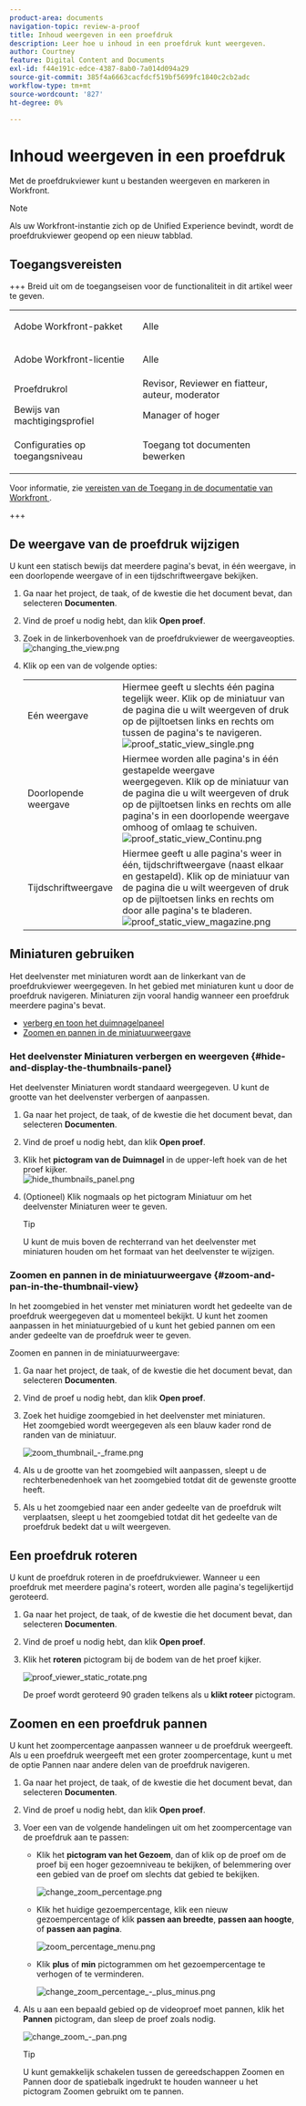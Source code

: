```yaml
---
product-area: documents
navigation-topic: review-a-proof
title: Inhoud weergeven in een proefdruk
description: Leer hoe u inhoud in een proefdruk kunt weergeven.
author: Courtney
feature: Digital Content and Documents
exl-id: f44e191c-edce-4387-8ab0-7a014d094a29
source-git-commit: 385f4a6663cacfdcf519bf5699fc1840c2cb2adc
workflow-type: tm+mt
source-wordcount: '827'
ht-degree: 0%

---
```


# Inhoud weergeven in een proefdruk

Met de proefdrukviewer kunt u bestanden weergeven en markeren in Workfront.

>[!NOTE]
>
>Als uw Workfront-instantie zich op de Unified Experience bevindt, wordt de proefdrukviewer geopend op een nieuw tabblad.


## Toegangsvereisten

+++ Breid uit om de toegangseisen voor de functionaliteit in dit artikel weer te geven.

<table style="table-layout:auto"> 
 <col> 
 <col> 
 <tbody> 
  <tr> 
   <td role="rowheader">Adobe Workfront-pakket</td> 
   <td> <p>Alle</p> </td> 
  </tr> 
  <tr> 
   <td role="rowheader">Adobe Workfront-licentie</td> 
   <td> <p>Alle</p> </td> 
  </tr> 
  <tr> 
   <td role="rowheader">Proefdrukrol </td> 
   <td>Revisor, Reviewer en fiatteur, auteur, moderator</td> 
  </tr> 
  <tr> 
   <td role="rowheader">Bewijs van machtigingsprofiel </td> 
   <td>Manager of hoger</td> 
  </tr> 
  <tr> 
   <td role="rowheader">Configuraties op toegangsniveau</td> 
   <td> <p>Toegang tot documenten bewerken</p> </td> 
  </tr> 
 </tbody> 
</table>

Voor informatie, zie [ vereisten van de Toegang in de documentatie van Workfront ](/help/quicksilver/administration-and-setup/add-users/access-levels-and-object-permissions/access-level-requirements-in-documentation.md).

+++

## De weergave van de proefdruk wijzigen

U kunt een statisch bewijs dat meerdere pagina&#39;s bevat, in één weergave, in een doorlopende weergave of in een tijdschriftweergave bekijken.

1. Ga naar het project, de taak, of de kwestie die het document bevat, dan selecteren **Documenten**.
1. Vind de proef u nodig hebt, dan klik **Open proef**.

1. Zoek in de linkerbovenhoek van de proefdrukviewer de weergaveopties.\
   ![ changing_the_view.png ](assets/changing-the-view-350x213.png)

1. Klik op een van de volgende opties:

   <table style="table-layout:auto"> 
    <col> 
    <col> 
    <tbody> 
     <tr> 
      <td role="rowheader">Eén weergave</td> 
      <td>Hiermee geeft u slechts één pagina tegelijk weer. Klik op de miniatuur van de pagina die u wilt weergeven of druk op de pijltoetsen links en rechts om tussen de pagina's te navigeren.<br><img src="assets/proof-static-view-single.png" alt="proof_static_view_single.png"></td> 
     </tr> 
     <tr> 
      <td role="rowheader">Doorlopende weergave</td> 
      <td>Hiermee worden alle pagina's in één gestapelde weergave weergegeven. Klik op de miniatuur van de pagina die u wilt weergeven of druk op de pijltoetsen links en rechts om alle pagina's in een doorlopende weergave omhoog of omlaag te schuiven.<br><img src="assets/proof-static-view-continuous.png" alt="proof_static_view_Continu.png"></td> 
     </tr> 
     <tr> 
      <td role="rowheader">Tijdschriftweergave</td> 
      <td>Hiermee geeft u alle pagina's weer in één, tijdschriftweergave (naast elkaar en gestapeld). Klik op de miniatuur van de pagina die u wilt weergeven of druk op de pijltoetsen links en rechts om door alle pagina's te bladeren.<br><img src="assets/proof-static-view-magazine.png" alt="proof_static_view_magazine.png"></td> 
     </tr> 
    </tbody> 
   </table>

## Miniaturen gebruiken

Het deelvenster met miniaturen wordt aan de linkerkant van de proefdrukviewer weergegeven. In het gebied met miniaturen kunt u door de proefdruk navigeren. Miniaturen zijn vooral handig wanneer een proefdruk meerdere pagina&#39;s bevat.

* [ verberg en toon het duimnagelpaneel ](#hide-and-display-the-thumbnails-panel)
* [Zoomen en pannen in de miniatuurweergave](#zoom-and-pan-in-the-thumbnail-view)

### Het deelvenster Miniaturen verbergen en weergeven {#hide-and-display-the-thumbnails-panel}

Het deelvenster Miniaturen wordt standaard weergegeven. U kunt de grootte van het deelvenster verbergen of aanpassen.

1. Ga naar het project, de taak, of de kwestie die het document bevat, dan selecteren **Documenten**.
1. Vind de proef u nodig hebt, dan klik **Open proef**.

1. Klik het **pictogram van de Duimnagel** in de upper-left hoek van de het proef kijker.\
   ![ hide_thumbnails_panel.png ](assets/hide-thumbnails-panel-350x213.png)

1. (Optioneel) Klik nogmaals op het pictogram Miniatuur om het deelvenster Miniaturen weer te geven.

   >[!TIP]
   >
   >U kunt de muis boven de rechterrand van het deelvenster met miniaturen houden om het formaat van het deelvenster te wijzigen.

### Zoomen en pannen in de miniatuurweergave {#zoom-and-pan-in-the-thumbnail-view}

In het zoomgebied in het venster met miniaturen wordt het gedeelte van de proefdruk weergegeven dat u momenteel bekijkt. U kunt het zoomen aanpassen in het miniatuurgebied of u kunt het gebied pannen om een ander gedeelte van de proefdruk weer te geven.

Zoomen en pannen in de miniatuurweergave:

1. Ga naar het project, de taak, of de kwestie die het document bevat, dan selecteren **Documenten**.
1. Vind de proef u nodig hebt, dan klik **Open proef**.

1. Zoek het huidige zoomgebied in het deelvenster met miniaturen.\
   Het zoomgebied wordt weergegeven als een blauw kader rond de randen van de miniatuur.

   ![ zoom_thumbnail_-_frame.png ](assets/zoom-thumbnail---frame-350x215.png)

1. Als u de grootte van het zoomgebied wilt aanpassen, sleept u de rechterbenedenhoek van het zoomgebied totdat dit de gewenste grootte heeft.
1. Als u het zoomgebied naar een ander gedeelte van de proefdruk wilt verplaatsen, sleept u het zoomgebied totdat dit het gedeelte van de proefdruk bedekt dat u wilt weergeven.

## Een proefdruk roteren

U kunt de proefdruk roteren in de proefdrukviewer. Wanneer u een proefdruk met meerdere pagina&#39;s roteert, worden alle pagina&#39;s tegelijkertijd geroteerd.

1. Ga naar het project, de taak, of de kwestie die het document bevat, dan selecteren **Documenten**.
1. Vind de proef u nodig hebt, dan klik **Open proef**.

1. Klik het **roteren** pictogram bij de bodem van de het proef kijker.

   ![ proof_viewer_static_rotate.png ](assets/proof-viewer-static-rotate-350x36.png)

   De proef wordt geroteerd 90 graden telkens als u **klikt roteer** pictogram.

## Zoomen en een proefdruk pannen

U kunt het zoompercentage aanpassen wanneer u de proefdruk weergeeft. Als u een proefdruk weergeeft met een groter zoompercentage, kunt u met de optie Pannen naar andere delen van de proefdruk navigeren.

1. Ga naar het project, de taak, of de kwestie die het document bevat, dan selecteren **Documenten**.
1. Vind de proef u nodig hebt, dan klik **Open proef**.

1. Voer een van de volgende handelingen uit om het zoompercentage van de proefdruk aan te passen:

   * Klik het **pictogram van het Gezoem**, dan of klik op de proef om de proef bij een hoger gezoemniveau te bekijken, of belemmering over een gebied van de proef om slechts dat gebied te bekijken.

     ![ change_zoom_percentage.png ](assets/change-zoom-percentage-350x36.png)

   * Klik het huidige gezoempercentage, klik een nieuw gezoempercentage of klik **passen aan breedte**, **passen aan hoogte**, of **passen aan pagina**.

     ![ zoom_percentage_menu.png ](assets/zoom-percentage-menu-350x245.png)

   * Klik **plus** of **min** pictogrammen om het gezoempercentage te verhogen of te verminderen.

     ![ change_zoom_percentage_-_plus_minus.png ](assets/change-zoom-percentage---plus-minus-350x36.png)

1. Als u aan een bepaald gebied op de videoproef moet pannen, klik het **Pannen** pictogram, dan sleep de proef zoals nodig.

   ![ change_zoom_-_pan.png ](assets/change-zoom---pan-350x36.png)

   >[!TIP]
   >
   >U kunt gemakkelijk schakelen tussen de gereedschappen Zoomen en Pannen door de spatiebalk ingedrukt te houden wanneer u het pictogram Zoomen gebruikt om te pannen.
